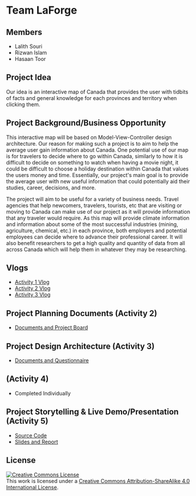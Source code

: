 # Team LaForge

## Members
* Lalith Souri
* Rizwan Islam
* Hasaan Toor

## Project Idea
Our idea is an interactive map of Canada that provides the user with tidbits of facts and general knowledge for each provinces and territory when clicking them.

## Project Background/Business Opportunity
This interactive map will be based on Model-View-Controller design architecture. Our reason for making such a project is to aim to help the average user gain information about Canada. One potential use of our map is for travelers to decide where to go within Canada, similarly to how it is difficult to decide on something to watch when having a movie night, it could be difficult to choose a holiday destination within Canada that values the users money and time. Essentially, our project's main goal is to provide the average user with new useful information that could potentially aid their studies, career, decisions, and more.

The project will aim to be useful for a variety of business needs. Travel agencies that help newcomers, travelers, tourists, etc that are visiting or moving to Canada can make use of our project as it will provide information that any traveler would require. As this map will provide climate information and information about some of the most successful industries (mining, agriculture, chemical, etc.) in each province, both employers and potential employees can decide where to advance their professional career. It will also benefit researchers to get a high quality and quantity of data from all across Canada which will help them in whatever they may be researching.

## Vlogs
* [Activity 1 Vlog](https://www.youtube.com/watch?v=HbZrESt8KsI&ab_channel=HasaanToor)
* [Activity 2 Vlog](https://www.youtube.com/watch?v=ANDIynAwp4M&ab_channel=HasaanToor)
* [Activity 3 Vlog](https://www.youtube.com/watch?v=gbRoZvVN2cM&ab_channel=HasaanToor)


## Project Planning Documents (Activity 2)
* [Documents and Project Board](./ProjectPlanningAndDocs)

## Project Design Architecture (Activity 3)
* [Documents and Questionnaire](./ProjectDesignArchitecture)

## (Activity 4)
* Completed Individually

## Project Storytelling & Live Demo/Presentation (Activity 5)
* [Source Code](./project-front)
* [Slides and Report](./Demo%20Slides%20and%20Report)

## License

<a rel="license" href="http://creativecommons.org/licenses/by-sa/4.0/"><img alt="Creative Commons License" style="border-width:0" src="https://i.creativecommons.org/l/by-sa/4.0/88x31.png" /></a><br />This work is licensed under a <a rel="license" href="http://creativecommons.org/licenses/by-sa/4.0/">Creative Commons Attribution-ShareAlike 4.0 International License</a>.
